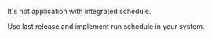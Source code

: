 It's not application with integrated  schedule.

Use last release and implement run schedule in your system.